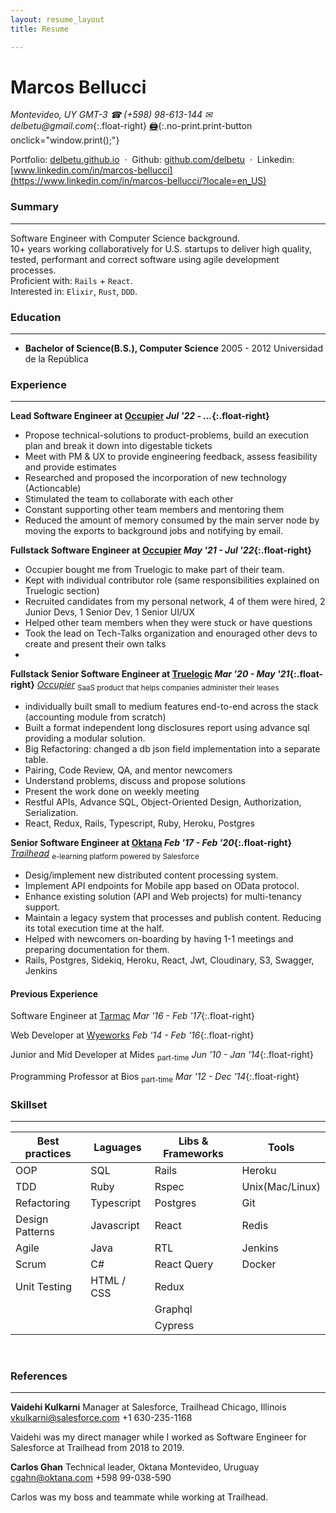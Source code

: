 ```yaml
---
layout: resume_layout
title: Resume

---
```


# Marcos Bellucci
_Montevideo, UY GMT-3_   _&#9742; (+598) 98-613-144 &#9993; delbetu@gmail.com_{:.float-right}
[:printer:](){:.no-print.print-button onclick="window.print();"}

 Portfolio: [delbetu.github.io](https://delbetu.github.io) &nbsp;&middot;&nbsp;
 Github: [github.com/delbetu](https://github.com/delbetu) &nbsp;&middot;&nbsp;
 Linkedin: [www.linkedin.com/in/marcos-bellucci](https://www.linkedin.com/in/marcos-bellucci/?locale=en_US)

### Summary
---
<!-- This can be tailored to a specific job description -->
<!-- Highligt the most applicable skills that I can offer and match the description -->
<!-- Most common skills are: communication & collaboration, Proficency with Rails & Javascript, DB Manangement, Agile Familiarity, Testing Frameworks -->

Software Engineer with Computer Science background.  
10+ years working collaboratively for U.S. startups to deliver high quality, tested, performant and correct software using agile development processes.  
Proficient with: `Rails` + `React`.  
Interested in: `Elixir`, `Rust`, `DDD`.  

### Education
---
* **Bachelor of Science(B.S.), Computer Science**
 2005 - 2012 Universidad de la República

### Experience
---

<!-- # Writing Strong Bullets -->
<!-- # some bullet points to talk about the responsibilities of the role -->
<!-- # other bullet points to talk about accomplishements -->
<!-- # accomplishments approach: "Accomplished X by implementing Y which led to z" -->
<!-- # accomplishments approach: "Final company or product benefit by acting, performing... (some action)" -->
<!-- # Key Contributions can be expresed in the same format" -->
<!-- # "Reduced object rendering time by 75% by implementing distributed caching, leading to a 10% reduction in log-in time" -->
<!-- # * what you did -->
<!-- # * how you did it, -->
<!-- # * and what the results were. -->
<!-- # * Ideally, results "measurable" somehow. -->

**Lead Software Engineer at [Occupier](https://www.occupier.com)                                                       *Jul '22 - ...*{:.float-right}**
- Propose technical-solutions to product-problems, build an execution plan and break it down into digestable tickets
- Meet with PM & UX to provide engineering feedback, assess feasibility and provide estimates
- Researched and proposed the incorporation of new technology (Actioncable)
- Stimulated the team to collaborate with each other
- Constant supporting other team members and mentoring them
- Reduced the amount of memory consumed by the main server node by moving the exports to background jobs and notifying by email.

**Fullstack Software Engineer at [Occupier](https://www.occupier.com)                                              *May '21 - Jul '22*{:.float-right}**
- Occupier bought me from Truelogic to make part of their team.
- Kept with individual contributor role (same responsibilities explained on Truelogic section)
- Recruited candidates from my personal network, 4 of them were hired, 2 Junior Devs, 1 Senior Dev, 1 Senior UI/UX
- Helped other team members when they were stuck or have questions
- Took the lead on Tech-Talks organization and enouraged other devs to create and present their own talks
- 

**Fullstack Senior Software Engineer at [Truelogic](https://www.truelogicsoftware.com/)                           *Mar '20 - May '21*{:.float-right}**
*[Occupier](https://www.occupier.com/)* <sub>SaaS product that helps companies administer their leases</sub>
- individually built small to medium features end-to-end across the stack (accounting module from scratch)
- Built a format independent long disclosures report using advance sql providing a modular solution.
- Big Refactoring: changed a db json field implementation into a separate table.
- Pairing, Code Review, QA, and mentor newcomers
- Understand problems, discuss and propose solutions
- Present the work done on weekly meeting
- Restful APIs, Advance SQL, Object-Oriented Design, Authorization, Serialization.
- React, Redux, Rails, Typescript, Ruby, Heroku, Postgres


**Senior Software Engineer at [Oktana](https://www.oktana.com/)                        *Feb '17 - Feb '20*{:.float-right}**
*[Trailhead](https://trailhead.salesforce.com/en/home)*  <sub>e-learning platform powered by Salesforce</sub>
 - Desig/implement new distributed content processing system.
 - Implement API endpoints for Mobile app based on OData protocol.
 - Enhance existing solution (API and Web projects) for multi-tenancy support.
 - Maintain a legacy system that processes and publish content. Reducing its total execution time at the half.
 - Helped with newcomers on-boarding by having 1-1 meetings and preparing documentation for them.
 - Rails, Postgres, Sidekiq, Heroku, React, Jwt, Cloudinary, S3, Swagger, Jenkins


<div class='pagebreak'></div>


#### Previous Experience

Software Engineer at [Tarmac](https://tarmac.io/)                               *Mar '16 - Feb '17*{:.float-right}
<!-- #   *[Sportnging](https://www.sportsengine.com/)* <sub>American Junior Leagues administration software</sub> -->
<!-- #   - Migrate legacy web pages HTML/Javascript to Angular. -->
<!-- #   - Identify bottlenecks and mitigate them by resolving N+1 queries, adding pagination, unnecessary queries -->
<!-- #   - Rails 3, Angular 1 -->
<!-- #   *[ReferFriends](#)* <sub>Refer employees and get rewarded</sub>  -->
<!-- #   - Create MVP Rails app for referring candidates.  -->
<!-- #   - Create a dashboard showing summarised data.  -->
<!-- #   - Automate feature tests and fix bugs. -->
<!-- #   - Rails 3 -->

Web Developer at [Wyeworks](https://www.wyeworks.com/)                                     *Feb '14 - Feb '16*{:.float-right}
<!-- #   *[Flavorpill](http://www.flavorpill.com/)* <sub>Promoting events in NY</sub> -->
<!-- #   - Rebuilding app from scratch, AdSense, Social login, Event Creation with rich editor -->
<!-- #   - Rails, Postgres, Javascript/jquery, Resque, Redis, Airbrake, Newrelic, Capistrano(Digital Ocean) -->
<!-- #   *[Therapidia](https://www.therapydia.com/about/)* <sub>Referring patients between US clinics</sub> -->
<!-- #   - Diagnose/fix page-load issues by minifying/compressing assets and join images(css-sprite). -->
<!-- #   - Fix/Re-Implement clinic statistics dashboard with multiple charts. -->
<!-- #   - Rails, AWS, Mysql, CanCan Devise, NewRelic, Redis, Sidekiq -->

Junior and Mid Developer at Mides <sub>part-time</sub> *Jun '10 - Jan '14*{:.float-right}
<!-- #  - Developed a gmap-app for exploring and visualizing multiple government institution' data -->
<!-- #  - Implemented a different online surveys -->
<!-- #  - java, javascript, JPA, EJB, JSF -->

Programming Professor at Bios  <sub>part-time</sub>    *Mar '12 - Dec '14*{:.float-right}
<!-- # - Teaching from basic C# OOP console apps to simple web app using ADO+ASP.NET. -->


### Skillset
---

<style>
    table {
        width: 100%;
    }
</style>

| Best practices    | Laguages     | Libs & Frameworks | Tools                                 |
| ----------------- | ------------ | ----------------- | ------------------------------------- |
| OOP               | SQL          | Rails             | Heroku                                |
| TDD               | Ruby         | Rspec             | Unix(Mac/Linux)                       |
| Refactoring       | Typescript   | Postgres          | Git                                   |
| Design Patterns   | Javascript   | React             | Redis                                 |
| Agile             | Java         | RTL               | Jenkins                               |
| Scrum             | C#           | React Query       | Docker                                |
| Unit Testing      | HTML / CSS   | Redux             |                                       |
|                   |              | Graphql           |                                       |
|                   |              | Cypress           |                                       |



<br/>

### References
---

**Vaidehi Kulkarni**
Manager at Salesforce, Trailhead
Chicago, Illinois
vkulkarni@salesforce.com
+1 630-235-1168

Vaidehi was my direct manager while I worked as Software Engineer for Salesforce at Trailhead from 2018 to 2019.

**Carlos Ghan**
Technical leader, Oktana
Montevideo, Uruguay
cgahn@oktana.com
+598 99-038-590

Carlos was my boss and teammate while working at Trailhead.

<!--
Expressed Skills
---
- [X] Collaboration, communication
- [X] English
- [X] Hard skills
- [X] Fast learning
- [X] Constant Improving
- [X] Strong problem solving and analytical skills

TODO
---
- Cambiar la fuente san serif se lee bien, todo con la misma letra, tamanio que se lea bien.
- Check spelling mistakes
- Arreglar los periodos en los que trabaje, en el documento de la caja de profesionales estaba bien.
-->
